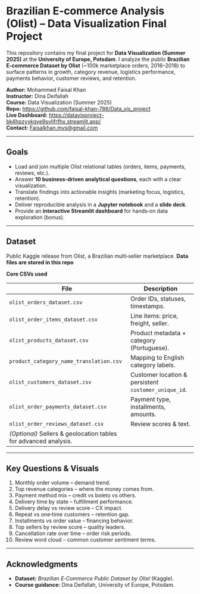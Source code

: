 # Brazilian E‑commerce Analysis (Olist) – Data Visualization Final Project

This repository contains my final project for **Data Visualization (Summer 2025)** at the **University of Europe, Potsdam**. I analyze the public **Brazilian E‑commerce Dataset by Olist** (~100k marketplace orders, 2016–2018) to surface patterns in growth, category revenue, logistics performance, payments behavior, customer reviews, and retention.

**Author:** Mohammed Faisal Khan  
**Instructor:** Dina Deifallah  
**Course:** Data Visualization (Summer 2025)  
**Repo:** https://github.com/faisal-khan-786/Data_vis_project  
**Live Dashboard:** https://datavisproject-bk4hpzyykgye9svljfrfhx.streamlit.app/  
**Contact:** Faisalkhan.mys@gmail.com

---

## Goals
- Load and join multiple Olist relational tables (orders, items, payments, reviews, etc.).
- Answer **10 business‑driven analytical questions**, each with a clear visualization.
- Translate findings into actionable insights (marketing focus, logistics, retention).
- Deliver reproducible analysis in a **Jupyter notebook** and a **slide deck**.
- Provide an **interactive Streamlit dashboard** for hands‑on data exploration (bonus).

---

## Dataset

Public Kaggle release from Olist, a Brazilian multi‑seller marketplace. **Data files are stored in this repo**

**Core CSVs used**

| File | Description |
|---|---|
| `olist_orders_dataset.csv` | Order IDs, statuses, timestamps. |
| `olist_order_items_dataset.csv` | Line items: price, freight, seller. |
| `olist_products_dataset.csv` | Product metadata + category (Portuguese). |
| `product_category_name_translation.csv` | Mapping to English category labels. |
| `olist_customers_dataset.csv` | Customer location & persistent `customer_unique_id`. |
| `olist_order_payments_dataset.csv` | Payment type, installments, amounts. |
| `olist_order_reviews_dataset.csv` | Review scores & text. |
| *(Optional)* Sellers & geolocation tables for advanced analysis. |

---

## Key Questions & Visuals

1. Monthly order volume – demand trend.  
2. Top revenue categories – where the money comes from.  
3. Payment method mix – credit vs boleto vs others.  
4. Delivery time by state – fulfillment performance.  
5. Delivery delay vs review score – CX impact.  
6. Repeat vs one‑time customers – retention gap.  
7. Installments vs order value – financing behavior.  
8. Top sellers by review score – quality leaders.  
9. Cancellation rate over time – order risk periods.  
10. Review word cloud – common customer sentiment terms.

---
## Acknowledgments

- **Dataset:** *Brazilian E‑Commerce Public Dataset by Olist* (Kaggle).
- **Course guidance:** Dina Deifallah, University of Europe, Potsdam.
